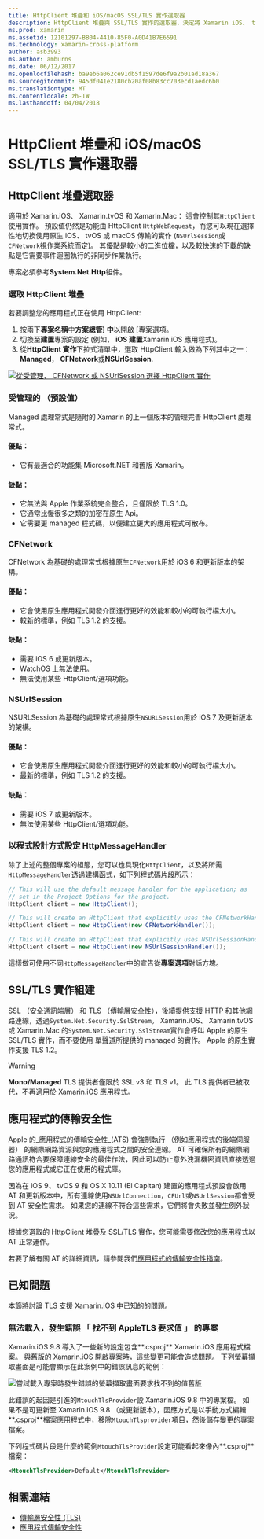 ```yaml
---
title: HttpClient 堆疊和 iOS/macOS SSL/TLS 實作選取器
description: HttpClient 堆疊與 SSL/TLS 實作的選取器，決定將 Xamarin iOS、 tvOS 或 macOS 應用程式所使用的 HttpClient 和 SSL/TLS 實作。
ms.prod: xamarin
ms.assetid: 12101297-BB04-4410-85F0-A0D41B7E6591
ms.technology: xamarin-cross-platform
author: asb3993
ms.author: amburns
ms.date: 06/12/2017
ms.openlocfilehash: ba9eb6a062ce91db5f1597de6f9a2b01ad18a367
ms.sourcegitcommit: 945df041e2180cb20af08b83cc703ecd1aedc6b0
ms.translationtype: MT
ms.contentlocale: zh-TW
ms.lasthandoff: 04/04/2018
---
```

# <a name="httpclient-stack-and-ssltls-implementation-selector-for-iosmacos"></a>HttpClient 堆疊和 iOS/macOS SSL/TLS 實作選取器

## <a name="httpclient-stack-selector"></a>HttpClient 堆疊選取器

適用於 Xamarin.iOS、 Xamarin.tvOS 和 Xamarin.Mac： 這會控制其`HttpClient`使用實作。 預設值仍然是功能由 HttpClient `HttpWebRequest`，而您可以現在選擇性地切換使用原生 iOS、 tvOS 或 macOS 傳輸的實作 (`NSUrlSession`或`CFNetwork`視作業系統而定)。 其優點是較小的二進位檔，以及較快速的下載的缺點是它需要事件迴圈執行的非同步作業執行。

專案必須參考**System.Net.Http**組件。

<a name="Selecting-a-HttpClient-Stack" />

### <a name="selecting-a-httpclient-stack"></a>選取 HttpClient 堆疊

若要調整您的應用程式正在使用 HttpClient:

1. 按兩下**專案名稱**中**方案總管] 中**以開啟 [專案選項。
2. 切換至**建置**專案的設定 (例如， **iOS 建置**Xamarin.iOS 應用程式)。
3. 從**HttpClient 實作**下拉式清單中，選取 HttpClient 輸入做為下列其中之一： **Managed**， **CFNetwork**或**NSUrlSession**.

[![從受管理、 CFNetwork 或 NSUrlSession 選擇 HttpClient 實作](http-stack-images/http-xs-sml.png)](http-stack-images/http-xs.png#lightbox)

<a name="Managed" />

### <a name="managed-default"></a>受管理的 （預設值）

Managed 處理常式是隨附的 Xamarin 的上一個版本的管理完善 HttpClient 處理常式。

#### <a name="pros"></a>優點：

 - 它有最適合的功能集 Microsoft.NET 和舊版 Xamarin。

#### <a name="cons"></a>缺點：

 - 它無法與 Apple 作業系統完全整合，且僅限於 TLS 1.0。
 - 它通常比慢很多之類的加密在原生 Api。
 - 它需要更 managed 程式碼，以便建立更大的應用程式可散布。

<a name="CFNetwork" />

### <a name="cfnetwork"></a>CFNetwork

CFNetwork 為基礎的處理常式根據原生`CFNetwork`用於 iOS 6 和更新版本的架構。

#### <a name="pros"></a>優點：

 - 它會使用原生應用程式開發介面進行更好的效能和較小的可執行檔大小。
 - 較新的標準，例如 TLS 1.2 的支援。

#### <a name="cons"></a>缺點：

 - 需要 iOS 6 或更新版本。
 - WatchOS 上無法使用。
 - 無法使用某些 HttpClient/選項功能。

<a name="NSUrlSession" />

### <a name="nsurlsession"></a>NSUrlSession

NSURLSession 為基礎的處理常式根據原生`NSURLSession`用於 iOS 7 及更新版本的架構。

#### <a name="pros"></a>優點：

 - 它會使用原生應用程式開發介面進行更好的效能和較小的可執行檔大小。
 - 最新的標準，例如 TLS 1.2 的支援。

#### <a name="cons"></a>缺點：

 - 需要 iOS 7 或更新版本。
 - 無法使用某些 HttpClient/選項功能。

### <a name="programmatically-setting-the-httpmessagehandler"></a>以程式設計方式設定 HttpMessageHandler

除了上述的整個專案的組態，您可以也具現化`HttpClient`，以及將所需`HttpMessageHandler`透過建構函式，如下列程式碼片段所示：

```csharp
// This will use the default message handler for the application; as
// set in the Project Options for the project.
HttpClient client = new HttpClient();

// This will create an HttpClient that explicitly uses the CFNetworkHandler
HttpClient client = new HttpClient(new CFNetworkHandler());

// This will create an HttpClient that explicitly uses NSUrlSessionHandler
HttpClient client = new HttpClient(new NSUrlSessionHandler());
```

這樣做可使用不同`HttpMessageHandler`中的宣告從**專案選項**對話方塊。

<a name="New-SSL-TLS-implementation-build-option" />
<a name="Selecting-a-SSL-TLS-implementation" />
<a name="Apple-TLS" />

## <a name="ssltls-implementation-build"></a>SSL/TLS 實作組建

SSL （安全通訊端層） 和 TLS （傳輸層安全性），後續提供支援 HTTP 和其他網路連線，透過`System.Net.Security.SslStream`。 Xamarin.iOS、 Xamarin.tvOS 或 Xamarin.Mac 的`System.Net.Security.SslStream`實作會呼叫 Apple 的原生 SSL/TLS 實作，而不要使用 單聲道所提供的 managed 的實作。 Apple 的原生實作支援 TLS 1.2。

<a name="Mono" />

> [!WARNING]
> **Mono/Managed** TLS 提供者僅限於 SSL v3 和 TLS v1。 此 TLS 提供者已被取代，不再適用於 Xamarin.iOS 應用程式。 

<a name="App-Transport-Security" />

## <a name="app-transport-security"></a>應用程式的傳輸安全性

Apple 的_應用程式的傳輸安全性_(ATS) 會強制執行 （例如應用程式的後端伺服器） 的網際網路資源與您的應用程式之間的安全連線。 AT 可確保所有的網際網路通訊符合要保障連線安全的最佳作法，因此可以防止意外洩漏機密資訊直接透過您的應用程式或它正在使用的程式庫。

因為在 iOS 9、 tvOS 9 和 OS X 10.11 (El Capitan) 建置的應用程式預設會啟用 AT 和更新版本中，所有連線使用`NSUrlConnection`，`CFUrl`或`NSUrlSession`都會受到 AT 安全性需求。 如果您的連線不符合這些需求，它們將會失敗並發生例外狀況。

根據您選取的 HttpClient 堆疊及 SSL/TLS 實作，您可能需要修改您的應用程式以 AT 正常運作。

若要了解有關 AT 的詳細資訊，請參閱我們[應用程式的傳輸安全性指南](~/ios/app-fundamentals/ats.md)。

## <a name="known-issues"></a>已知問題

本節將討論 TLS 支援 Xamarin.iOS 中已知的的問題。

### <a name="project-failed-to-load-with-error-requested-value-appletls-wasnt-found"></a>無法載入，發生錯誤 「 找不到 AppleTLS 要求值 」 的專案

Xamarin.iOS 9.8 導入了一些新的設定包含**.csproj** Xamarin.iOS 應用程式檔案。 與舊版的 Xamarin.iOS 開啟專案時，這些變更可能會造成問題。 下列螢幕擷取畫面是可能會顯示在此案例中的錯誤訊息的範例：

![嘗試載入專案時發生錯誤的螢幕擷取畫面要求找不到的值舊版](http-stack-images/tlserror-xs.png)

此錯誤的起因是引進的`MtouchTlsProvider`設 Xamarin.iOS 9.8 中的專案檔。 如果不是可更新至 Xamarin.iOS 9.8 （或更新版本），因應方式是以手動方式編輯**.csproj**檔案應用程式中，移除`MtouchTlsprovider`項目，然後儲存變更的專案檔案。

下列程式碼片段是什麼的範例`MtouchTlsProvider`設定可能看起來像內**.csproj**檔案：

```xml
<MtouchTlsProvider>Default</MtouchTlsProvider>
```

## <a name="related-links"></a>相關連結

- [傳輸層安全性 (TLS)](~/cross-platform/app-fundamentals/transport-layer-security.md)
- [應用程式傳輸安全性](~/ios/app-fundamentals/ats.md)
